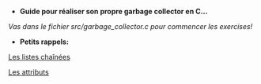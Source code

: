 * **Guide pour réaliser son propre garbage collector en C...**

*Vas dans le fichier src/garbage_collector.c pour commencer les exercises!*

* **Petits rappels:**

[linked-list]: https://openclassrooms.com/fr/courses/19980-apprenez-a-programmer-en-c/19733-les-listes-chainees
[attributes]: https://gcc.gnu.org/onlinedocs/gcc/Common-Function-Attributes.html#Common-Function-Attributes

[Les listes chaînées][linked-list]

[Les attributs][attributes]
